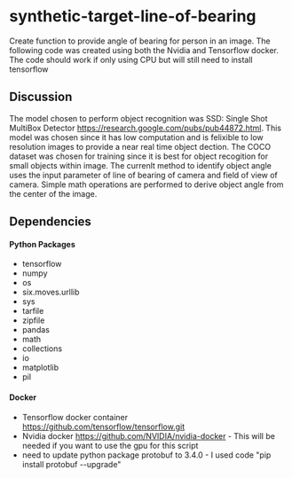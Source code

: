 # synthetic-target-line-of-bearing

Create function to provide angle of bearing for person in an image. The following code was created using both the Nvidia and Tensorflow docker. The code should work if only using CPU but will still need to install tensorflow

## Discussion
The model chosen to perform object recognition was SSD: Single Shot MultiBox Detector https://research.google.com/pubs/pub44872.html. This model was chosen since it has low computation and is felixible to low resolution images to provide a near real time object dection. The COCO dataset was chosen for training since it is best for object recogition for small objects within image. The currenlt method to identify object angle uses the input parameter of line of bearing of camera and field of view of camera. Simple math operations are performed to derive object angle from the center of the image.

## Dependencies

#### Python Packages

* tensorflow
* numpy 
* os
* six.moves.urllib
* sys
* tarfile
* zipfile
* pandas
* math
* collections
* io
* matplotlib
* pil

#### Docker

* Tensorflow docker container https://github.com/tensorflow/tensorflow.git
* Nvidia docker https://github.com/NVIDIA/nvidia-docker
        - This will be needed if you want to use the gpu for this script
* need to update python package protobuf to 3.4.0 - I used code "pip install protobuf --upgrade"  

